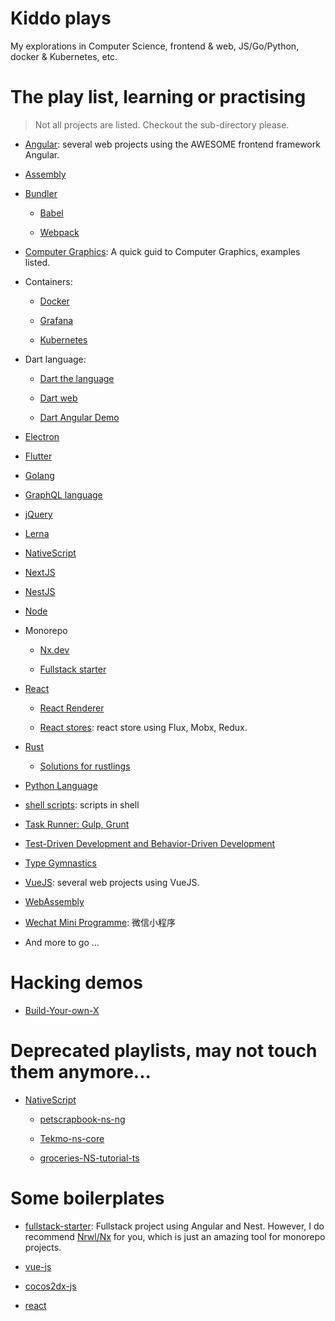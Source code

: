 # Kiddo plays

My explorations in Computer Science, frontend & web, JS/Go/Python, docker & Kubernetes, etc.

# The play list, learning or practising

> Not all projects are listed. Checkout the sub-directory please.

- [Angular](./angular-playlist): several web projects using the AWESOME frontend framework Angular.

- [Assembly](./assembly)

- [Bundler](./bundler)

  - [Babel](./babel-guide/)

  - [Webpack](./webpack/)

- [Computer Graphics](https://github.com/AkatQuas/webgl-playlist): A quick guid to Computer Graphics, examples listed.

- Containers:

  - [Docker](./docker)

  - [Grafana](./grafana/)

  - [Kubernetes](./kubernetes/)

- Dart language:

  - [Dart the language](./dart-language)

  - [Dart web](./dart-language/dart-web)

  - [Dart Angular Demo](./dart-language/charge-system-demo)

- [Electron](./electron/)

- [Flutter](./flutter_playlist)

- [Golang](./golanger)

- [GraphQL language](./graphql-language)

- [jQuery](./jQuery)

- [Lerna](./lerna-verdaccio/)

- [NativeScript](./nativescript/)

- [NextJS](./nextjs-playlist)

- [NestJS](./nest-playlist)

- [Node](./node-playlist)

- Monorepo

  - [Nx.dev](./nxdev/)

  - [Fullstack starter](./fullstack-starter/)

- [React](https://github.com/AkatQuas/react-playlist)

  - [React Renderer](./react-renderer/)

  - [React stores](./react-stores): react store using Flux, Mobx, Redux.

- [Rust](./rust-language/)

  - [Solutions for rustlings](https://github.com/AkatQuas/rustlings)

- [Python Language](./python-language)

- [shell scripts](./shells): scripts in shell

- [Task Runner: Gulp, Grunt](./task-runners)

- [Test-Driven Development and Behavior-Driven Development](./tdd-and-bdd)

- [Type Gymnastics](./type-gymnastics/)

- [VueJS](./vuejs): several web projects using VueJS.

- [WebAssembly](./wasm/)

- [Wechat Mini Programme](./wxma): 微信小程序

- And more to go ...

# Hacking demos

- [Build-Your-own-X](https://github.com/AkatQuas/build-your-own-x)

# Deprecated playlists, may not touch them anymore...

- [NativeScript](./nativescript/README.md)

  - [petscrapbook-ns-ng](./nativescript/petscrapbook-ns-ng)

  - [Tekmo-ns-core](./nativescript/Tekmo-ns-core)

  - [groceries-NS-tutorial-ts](./nativescript/groceries-NS-tutorial-ts)

# Some boilerplates

- [fullstack-starter](./fullstack-starter): Fullstack project using Angular and Nest. However, I do recommend [Nrwl/Nx](https://github.com/nrwl/nx) for you, which is just an amazing tool for monorepo projects.

- [vue-js](https://github.com/AkatQuas/vue-boilerplate)

- [cocos2dx-js](https://github.com/AkatQuas/cocos-js-boilerplate)

- [react](https://github.com/AkatQuas/react-boilerplate)
